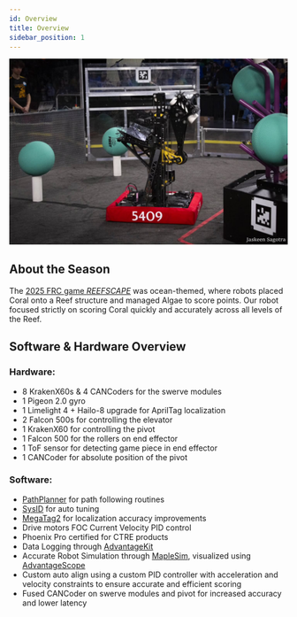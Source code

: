 ```yaml
---
id: Overview
title: Overview
sidebar_position: 1
---
```


![Cobra](./../../../static/img/cobra.jpg)

## About the Season

<div style={{padding: '1rem', backgroundColor: 'rgba(46, 133, 85, 0.08)', borderRadius: '6px', marginBottom: '1.5rem', borderLeft: '3px solid var(--ifm-color-primary)'}}>

The [2025 FRC game *REEFSCAPE*](https://www.youtube.com/watch?v=YWbxcjlY9JY) was ocean-themed, where robots placed Coral onto a Reef structure and managed Algae to score points. Our robot focused strictly on scoring Coral quickly and accurately across all levels of the Reef.

</div>

## Software & Hardware Overview

### Hardware:

<div style={{padding: '1rem', backgroundColor: 'rgba(255, 179, 67, 0.08)', borderRadius: '6px', marginBottom: '1rem'}}>

- 8 KrakenX60s & 4 CANCoders for the swerve modules
- 1 Pigeon 2.0 gyro
- 1 Limelight 4 + Hailo-8 upgrade for AprilTag localization
- 2 Falcon 500s for controlling the elevator
- 1 KrakenX60 for controlling the pivot
- 1 Falcon 500 for the rollers on end effector
- 1 ToF sensor for detecting game piece in end effector
- 1 CANCoder for absolute position of the pivot

</div> 

### Software:
- [PathPlanner](https://pathplanner.dev) for path following routines
- [SysID](https://docs.wpilib.org/en/stable/docs/software/advanced-controls/system-identification/introduction.html) for auto tuning
- [MegaTag2](https://docs.limelightvision.io/docs/docs-limelight/pipeline-apriltag/apriltag-robot-localization-megatag2) for localization accuracy improvements
- Drive motors FOC Current Velocity PID control
- Phoenix Pro certified for CTRE products
- Data Logging through [AdvantageKit](https://docs.advantagekit.org)
- Accurate Robot Simulation through [MapleSim](https://shenzhen-robotics-alliance.github.io/maple-sim/), visualized using [AdvantageScope](https://docs.advantagescope.org)
- Custom auto align using a custom PID controller with acceleration and velocity constraints to ensure accurate and efficient scoring
- Fused CANCoder on swerve modules and pivot for increased accuracy and lower latency
